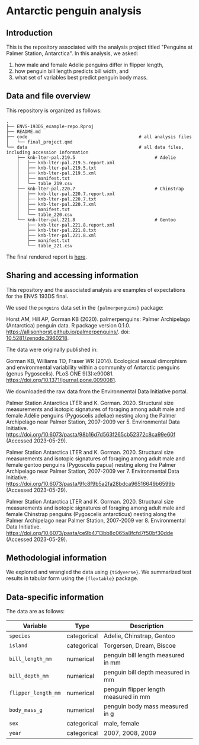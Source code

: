 # Antarctic penguin analysis

## Introduction

This is the repository associated with the analysis project titled "Penguins at Palmer Station, Antarctica". In this analysis, we asked:  
1) how male and female Adelie penguins differ in flipper length,  
2) how penguin bill length predicts bill width, and  
3) what set of variables best predict penguin body mass.

## Data and file overview

This repository is organized as follows:

```
.
├── ENVS-193DS_example-repo.Rproj
├── README.md
├── code                                          # all analysis files
│   └── final_project.qmd
└── data                                          # all data files, including accession information
    ├── knb-lter-pal.219.5                              # Adelie
    │   ├── knb-lter-pal.219.5.report.xml
    │   ├── knb-lter-pal.219.5.txt
    │   ├── knb-lter-pal.219.5.xml
    │   ├── manifest.txt
    │   └── table_219.csv
    ├── knb-lter-pal.220.7                              # Chinstrap
    │   ├── knb-lter-pal.220.7.report.xml
    │   ├── knb-lter-pal.220.7.txt
    │   ├── knb-lter-pal.220.7.xml
    │   ├── manifest.txt
    │   └── table_220.csv
    └── knb-lter-pal.221.8                              # Gentoo
        ├── knb-lter-pal.221.8.report.xml
        ├── knb-lter-pal.221.8.txt
        ├── knb-lter-pal.221.8.xml
        ├── manifest.txt
        └── table_221.csv
```

The final rendered report is [here]().

## Sharing and accessing information

This repository and the associated analysis are examples of expectations for the ENVS 193DS final.

We used the `penguins` data set in the `{palmerpenguins}` package:

Horst AM, Hill AP, Gorman KB (2020). palmerpenguins: Palmer Archipelago (Antarctica) penguin data. R package version 0.1.0. <https://allisonhorst.github.io/palmerpenguins/>. doi: [10.5281/zenodo.3960218](https://allisonhorst.github.io/palmerpenguins/index.html).

The data were originally published in:

Gorman KB, Williams TD, Fraser WR (2014). Ecological sexual dimorphism and environmental variability within a community of Antarctic penguins (genus Pygoscelis). PLoS ONE 9(3):e90081. <https://doi.org/10.1371/journal.pone.0090081>.  

We downloaded the raw data from the Environmental Data Initiative portal.  

Palmer Station Antarctica LTER and K. Gorman. 2020. Structural size measurements and isotopic signatures of foraging among adult male and female Adélie penguins (Pygoscelis adeliae) nesting along the Palmer Archipelago near Palmer Station, 2007-2009 ver 5. Environmental Data Initiative. https://doi.org/10.6073/pasta/98b16d7d563f265cb52372c8ca99e60f (Accessed 2023-05-29).  

Palmer Station Antarctica LTER and K. Gorman. 2020. Structural size measurements and isotopic signatures of foraging among adult male and female gentoo penguins (Pygoscelis papua) nesting along the Palmer Archipelago near Palmer Station, 2007-2009 ver 7. Environmental Data Initiative. https://doi.org/10.6073/pasta/9fc8f9b5a2fa28bdca96516649b6599b (Accessed 2023-05-29).  

Palmer Station Antarctica LTER and K. Gorman. 2020. Structural size measurements and isotopic signatures of foraging among adult male and female Chinstrap penguins (Pygoscelis antarcticus) nesting along the Palmer Archipelago near Palmer Station, 2007-2009 ver 8. Environmental Data Initiative. https://doi.org/10.6073/pasta/ce9b4713bb8c065a8fcfd7f50bf30dde (Accessed 2023-05-29).

## Methodologial information

We explored and wrangled the data using `{tidyverse}`. We summarized test results in tabular form using the `{flextable}` package.

## Data-specific information

The data are as follows:

|     Variable             |   Type          |   Description                           |
|--------------------------|-----------------|-----------------------------------------|
|    `species`             |   categorical   |   Adelie, Chinstrap, Gentoo             |
|    `island`              |   categorical   |   Torgersen, Dream, Biscoe              |
|    `bill_length_mm`      |   numerical     |   penguin bill length measured in mm    |
|    `bill_depth_mm`       |   numerical     |   penguin bill depth measured in mm     |
|    `flipper_length_mm`   |   numerical     |   penguin flipper length measured in mm |
|    `body_mass_g`         |   numerical     |   penguin body mass measured in g       |
|    `sex`                 |   categorical   |   male, female                          |
|    `year`                |   categorical   |   2007, 2008, 2009                      |
